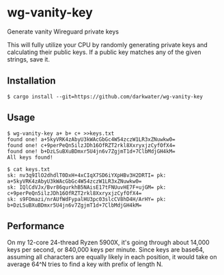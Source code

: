 # wg-vanity-key

Generate vanity Wireguard private keys

This will fully utilize your CPU by randomly generating private keys and
calculating their public keys. If a public key matches any of the given strings,
save it.

## Installation

```
$ cargo install --git=https://github.com/darkwater/wg-vanity-key
```

## Usage

```
$ wg-vanity-key a+ b+ c+ >>keys.txt
found one! a+5kyVRK4zAbyU3kWAcGbGc4W54zczW1LR3xZNuwkw0=
found one! c+9perPeQn5ilzJDh16OfRZT2rkl8XxryxjzCyfOfX4=
found one! b+DzLSuBXuBDmxr5U4jn6v7ZgjmT1d+7ClbMdjGH4kM=
All keys found!

$ cat keys.txt
sk: nv3q9IlO2dhdlT0DxH+4xCIqX7SD6iYXpHBv3H2DRTI= pk: a+5kyVRK4zAbyU3kWAcGbGc4W54zczW1LR3xZNuwkw0=
sk: IQlCdVJx/Bvr86qurkhB5NAisE17tFNUuvHE7F+ujGM= pk: c+9perPeQn5ilzJDh16OfRZT2rkl8XxryxjzCyfOfX4=
sk: s9FOmazi/nrAUfWdFypalHU3pc03slcCV8hD4H/ArHY= pk: b+DzLSuBXuBDmxr5U4jn6v7ZgjmT1d+7ClbMdjGH4kM=
```

## Performance

On my 12-core 24-thread Ryzen 5900X, it's going through about 14,000 keys per
second, or 840,000 keys per minute. Since keys are base64, assuming all
characters are equally likely in each position, it would take on average 64^N
tries to find a key with prefix of length N.
